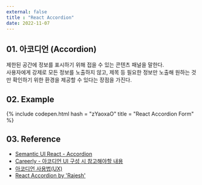 ```yaml
---
external: false
title : "React Accordion"
date: 2022-11-07
---
```


## 01. 아코디언 (Accordion)

제한된 공간에 정보를 표시하기 위해 접을 수 있는 콘텐츠 패널을 말한다.<br>
사용자에게 강제로 모든 정보를 노출하지 않고, 제목 등 필요한 정보만 노출해 원하는 것만 확인하기 위한 환경을 제공할 수 있다는 장점을 가진다.

## 02. Example

{% include codepen.html hash = "zYaoxaO" title = "React Accordion Form" %}

## 03. Reference

- [Semantic UI React - Accordion](https://react.semantic-ui.com/modules/accordion/)
- [Careerly - 아코디언 UI 구성 시 참고해야할 내용](https://careerly.co.kr/comments/41245)
- [아코디언 사용법(UX)](https://brunch.co.kr/@joohyup1001/3)
- [React Accordion by 'Rajesh'](https://codepen.io/piyushpd139/pen/gOepLNZ)